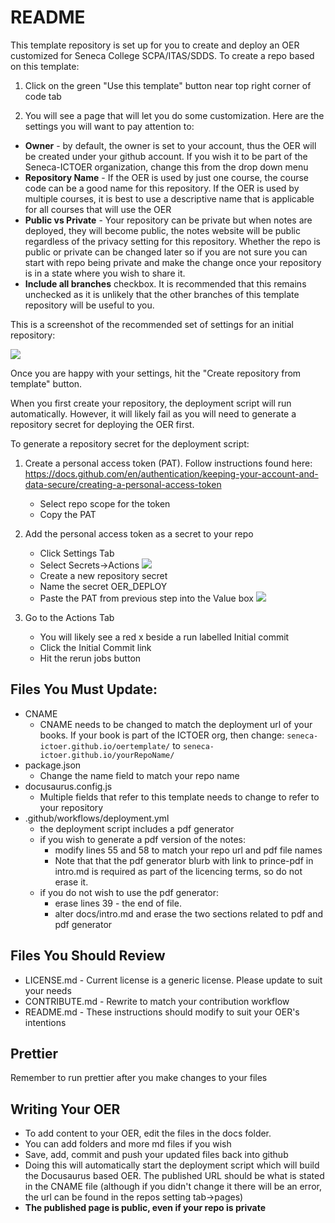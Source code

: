 # README

This template repository is set up for you to create and deploy an OER customized for Seneca College SCPA/ITAS/SDDS. To create a repo based on this template:

1. Click on the green "Use this template" button near top right corner of code tab

2. You will see a page that will let you do some customization. Here are the settings you will want to pay attention to:

- **Owner** - by default, the owner is set to your account, thus the OER will be created under your github account. If you wish it to be part of the Seneca-ICTOER organization, change this from the drop down menu
- **Repository Name** - If the OER is used by just one course, the course code can be a good name for this repository. If the OER is used by multiple courses, it is best to use a descriptive name that is applicable for all courses that will use the OER
- **Public vs Private** - Your repository can be private but when notes are deployed, they will become public, the notes website will be public regardless of the privacy setting for this repository. Whether the repo is public or private can be changed later so if you are not sure you can start with repo being private and make the change once your repository is in a state where you wish to share it.
- **Include all branches** checkbox. It is recommended that this remains unchecked as it is unlikely that the other branches of this template repository will be useful to you.

This is a screenshot of the recommended set of settings for an initial repository:

![](https://seneca-ictoer.github.io/OERResources/OERTemplate/templatesettings.png)

Once you are happy with your settings, hit the "Create repository from template" button.

When you first create your repository, the deployment script will run automatically. However, it will likely fail as you will need to generate a repository secret for deploying the OER first.

To generate a repository secret for the deployment script:

1. Create a personal access token (PAT). Follow instructions found here: https://docs.github.com/en/authentication/keeping-your-account-and-data-secure/creating-a-personal-access-token

   - Select repo scope for the token
   - Copy the PAT

2. Add the personal access token as a secret to your repo

   - Click Settings Tab
   - Select Secrets->Actions
     ![](https://seneca-ictoer.github.io/OERResources/OERTemplate/secrets1.png)
   - Create a new repository secret
   - Name the secret OER_DEPLOY
   - Paste the PAT from previous step into the Value box
     ![](https://seneca-ictoer.github.io/OERResources/OERTemplate/secrets2.png)

3. Go to the Actions Tab
   - You will likely see a red x beside a run labelled Initial commit
   - Click the Initial Commit link
   - Hit the rerun jobs button

## Files You Must Update:

- CNAME
  - CNAME needs to be changed to match the deployment url of your books. If your book is part of the ICTOER org, then change:
    `seneca-ictoer.github.io/oertemplate/` to `seneca-ictoer.github.io/yourRepoName/`
- package.json
  - Change the name field to match your repo name
- docusaurus.config.js
  - Multiple fields that refer to this template needs to change to refer to your repository
- .github/workflows/deployment.yml
  - the deployment script includes a pdf generator
  - if you wish to generate a pdf version of the notes:
    - modify lines 55 and 58 to match your repo url and pdf file names
    - Note that that the pdf generator blurb with link to prince-pdf in intro.md is required as part of the licencing terms, so do not erase it.
  - if you do not wish to use the pdf generator:
    - erase lines 39 - the end of file.
    - alter docs/intro.md and erase the two sections related to pdf and pdf generator

## Files You Should Review

- LICENSE.md - Current license is a generic license. Please update to suit your needs
- CONTRIBUTE.md - Rewrite to match your contribution workflow
- README.md - These instructions should modify to suit your OER's intentions

## Prettier

Remember to run prettier after you make changes to your files

## Writing Your OER

- To add content to your OER, edit the files in the docs folder.
- You can add folders and more md files if you wish
- Save, add, commit and push your updated files back into github
- Doing this will automatically start the deployment script which will build the Docusaurus based OER. The published URL should be what is stated in the CNAME file (although if you didn't change it there will be an error, the url can be found in the repos setting tab->pages)
- **The published page is public, even if your repo is private**
